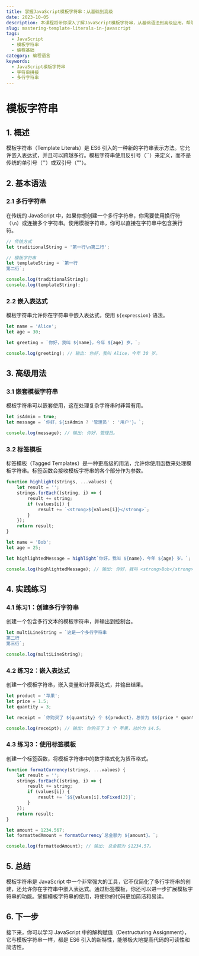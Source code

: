 ```yaml
---
title: 掌握JavaScript模板字符串：从基础到高级
date: 2023-10-05
description: 本课程将带你深入了解JavaScript模板字符串，从基础语法到高级应用，帮助你更高效地处理字符串拼接和多行字符串。
slug: mastering-template-literals-in-javascript
tags:
  - JavaScript
  - 模板字符串
  - 编程基础
category: 编程语言
keywords:
  - JavaScript模板字符串
  - 字符串拼接
  - 多行字符串
---
```


# 模板字符串

## 1. 概述

模板字符串（Template Literals）是 ES6 引入的一种新的字符串表示方法。它允许嵌入表达式，并且可以跨越多行。模板字符串使用反引号（``）来定义，而不是传统的单引号（''）或双引号（""）。

## 2. 基本语法

### 2.1 多行字符串

在传统的 JavaScript 中，如果你想创建一个多行字符串，你需要使用换行符（`\n`）或连接多个字符串。使用模板字符串，你可以直接在字符串中包含换行符。

```javascript
// 传统方式
let traditionalString = '第一行\n第二行';

// 模板字符串
let templateString = `第一行
第二行`;

console.log(traditionalString);
console.log(templateString);
```

### 2.2 嵌入表达式

模板字符串允许你在字符串中嵌入表达式，使用 `${expression}` 语法。

```javascript
let name = 'Alice';
let age = 30;

let greeting = `你好，我叫 ${name}，今年 ${age} 岁。`;

console.log(greeting); // 输出: 你好，我叫 Alice，今年 30 岁。
```

## 3. 高级用法

### 3.1 嵌套模板字符串

模板字符串可以嵌套使用，这在处理复杂字符串时非常有用。

```javascript
let isAdmin = true;
let message = `你好，${isAdmin ? '管理员' : '用户'}。`;

console.log(message); // 输出: 你好，管理员。
```

### 3.2 标签模板

标签模板（Tagged Templates）是一种更高级的用法，允许你使用函数来处理模板字符串。标签函数会接收模板字符串的各个部分作为参数。

```javascript
function highlight(strings, ...values) {
    let result = '';
    strings.forEach((string, i) => {
        result += string;
        if (values[i]) {
            result += `<strong>${values[i]}</strong>`;
        }
    });
    return result;
}

let name = 'Bob';
let age = 25;

let highlightedMessage = highlight`你好，我叫 ${name}，今年 ${age} 岁。`;

console.log(highlightedMessage); // 输出: 你好，我叫 <strong>Bob</strong>，今年 <strong>25</strong> 岁。
```

## 4. 实践练习

### 4.1 练习1：创建多行字符串

创建一个包含多行文本的模板字符串，并输出到控制台。

```javascript
let multiLineString = `这是一个多行字符串
第二行
第三行`;

console.log(multiLineString);
```

### 4.2 练习2：嵌入表达式

创建一个模板字符串，嵌入变量和计算表达式，并输出结果。

```javascript
let product = '苹果';
let price = 1.5;
let quantity = 3;

let receipt = `你购买了 ${quantity} 个 ${product}，总价为 $${price * quantity}。`;

console.log(receipt); // 输出: 你购买了 3 个 苹果，总价为 $4.5。
```

### 4.3 练习3：使用标签模板

创建一个标签函数，将模板字符串中的数字格式化为货币格式。

```javascript
function formatCurrency(strings, ...values) {
    let result = '';
    strings.forEach((string, i) => {
        result += string;
        if (values[i]) {
            result += `$${values[i].toFixed(2)}`;
        }
    });
    return result;
}

let amount = 1234.567;
let formattedAmount = formatCurrency`总金额为 ${amount}。`;

console.log(formattedAmount); // 输出: 总金额为 $1234.57。
```

## 5. 总结

模板字符串是 JavaScript 中一个非常强大的工具，它不仅简化了多行字符串的创建，还允许你在字符串中嵌入表达式。通过标签模板，你还可以进一步扩展模板字符串的功能。掌握模板字符串的使用，将使你的代码更加简洁和易读。

## 6. 下一步

接下来，你可以学习 JavaScript 中的解构赋值（Destructuring Assignment），它与模板字符串一样，都是 ES6 引入的新特性，能够极大地提高代码的可读性和简洁性。